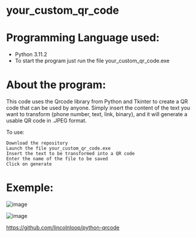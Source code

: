# your_custom_qr_code

# Programming Language used:

 - Python 3.11.2
 - To start the program just run the file your_custom_qr_code.exe

# About the program:

This code uses the Qrcode library from Python and Tkinter to create a QR code that can be used by anyone. Simply insert the content of the text you want to transform (phone number, text, link, binary), and it will generate a usable QR code in .JPEG format.

To use:

    Download the repository
    Launch the file your_custom_qr_code.exe
    Insert the text to be transformed into a QR code
    Enter the name of the file to be saved
    Click on generate

# Exemple:

![image](https://github.com/gabflag/your_custom_qr_code/assets/95552879/3c83264e-4cc6-483c-8bfa-2e6460032513)

![image](https://github.com/gabflag/your_custom_qr_code/assets/95552879/d28d2801-9fb1-4311-974d-130d1b55d9a0)

https://github.com/lincolnloop/python-qrcode
